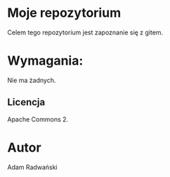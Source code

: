 # Moje repozytorium

Celem tego repozytorium jest zapoznanie się z gitem.

# Wymagania:

Nie ma żadnych.

## Licencja

Apache Commons 2.

# Autor

Adam Radwański